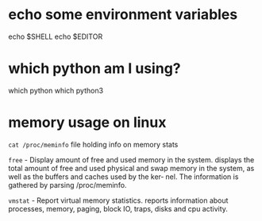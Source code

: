 
# echo some environment variables
echo $SHELL
echo $EDITOR


# which python am I using?
which python
which python3


# memory usage on linux
`cat /proc/meminfo`
  file holding info on memory stats
  
`free` - Display amount of free and used memory in the system. displays the total amount of free and used physical and swap memory in the system, as well as the buffers and caches used by the ker‐
       nel. The information is gathered by parsing /proc/meminfo.

`vmstat` - Report virtual memory statistics. reports information about processes, memory, paging, block IO, traps, disks and cpu activity.
